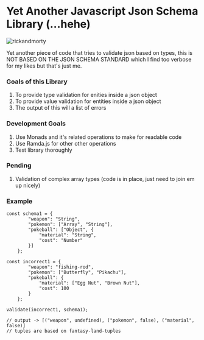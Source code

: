 # Yet Another Javascript Json Schema Library (...hehe)

![rickandmorty](https://github.com/functor-soup/raw/master/pic/rickandmorty.jpg)

Yet another piece of code that tries to validate json based on types,
this is NOT BASED ON THE JSON SCHEMA STANDARD which I find too verbose for my likes
but that's just me.

### Goals of this Library

1. To provide type validation for enities inside a json object
2. To provide value validation for entities inside a json object
3. The output of this will a list of errors 

### Development Goals

1. Use Monads and it's related operations  to make for readable code
2. Use Ramda.js for other other operations
3. Test library thoroughly

### Pending

1. Validation of complex array types (code is in place, just need to join em up nicely)


### Example


```
const schema1 = {
        "weapon": "String",
        "pokemon": ["Array", "String"],
        "pokeball": ["Object", {
            "material": "String",
            "cost": "Number"
        }]
    };

const incorrect1 = {
        "weapon": "fishing-rod",
        "pokemon": ["Butterfly", "Pikachu"],
        "pokeball": {
            "material": ["Egg Nut", "Brown Nut"],
            "cost": 100
        }
    };

validate(incorrect1, schema1);

// output -> [("weapon", undefined), ("pokemon", false), ("material", false)] 
// tuples are based on fantasy-land-tuples

```

